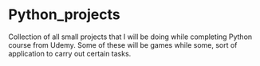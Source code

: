 # Python_projects
Collection of all small projects that I will be doing while completing Python course from Udemy.
Some of these will be games while some, sort of application to carry out certain tasks.
